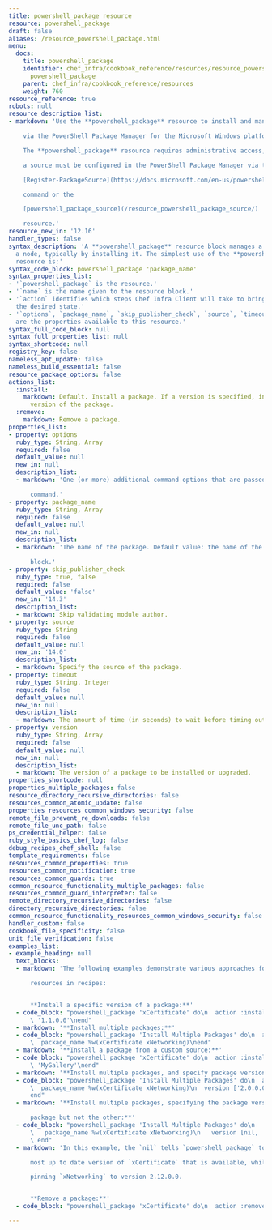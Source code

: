 ```yaml
---
title: powershell_package resource
resource: powershell_package
draft: false
aliases: /resource_powershell_package.html
menu:
  docs:
    title: powershell_package
    identifier: chef_infra/cookbook_reference/resources/resource_powershell_package.md
      powershell_package
    parent: chef_infra/cookbook_reference/resources
    weight: 760
resource_reference: true
robots: null
resource_description_list:
- markdown: 'Use the **powershell_package** resource to install and manage packages

    via the PowerShell Package Manager for the Microsoft Windows platform.

    The **powershell_package** resource requires administrative access, and

    a source must be configured in the PowerShell Package Manager via the

    [Register-PackageSource](https://docs.microsoft.com/en-us/powershell/module/packagemanagement/register-packagesource?view=powershell-5.1)

    command or the

    [powershell_package_source](/resource_powershell_package_source/)

    resource.'
resource_new_in: '12.16'
handler_types: false
syntax_description: 'A **powershell_package** resource block manages a package on
  a node, typically by installing it. The simplest use of the **powershell_package**
  resource is:'
syntax_code_block: powershell_package 'package_name'
syntax_properties_list:
- '`powershell_package` is the resource.'
- '`name` is the name given to the resource block.'
- '`action` identifies which steps Chef Infra Client will take to bring the node into
  the desired state.'
- '`options`, `package_name`, `skip_publisher_check`, `source`, `timeout`, and `version`
  are the properties available to this resource.'
syntax_full_code_block: null
syntax_full_properties_list: null
syntax_shortcode: null
registry_key: false
nameless_apt_update: false
nameless_build_essential: false
resource_package_options: false
actions_list:
  :install:
    markdown: Default. Install a package. If a version is specified, install the specified
      version of the package.
  :remove:
    markdown: Remove a package.
properties_list:
- property: options
  ruby_type: String, Array
  required: false
  default_value: null
  new_in: null
  description_list:
  - markdown: 'One (or more) additional command options that are passed to the

      command.'
- property: package_name
  ruby_type: String, Array
  required: false
  default_value: null
  new_in: null
  description_list:
  - markdown: 'The name of the package. Default value: the name of the resource

      block.'
- property: skip_publisher_check
  ruby_type: true, false
  required: false
  default_value: 'false'
  new_in: '14.3'
  description_list:
  - markdown: Skip validating module author.
- property: source
  ruby_type: String
  required: false
  default_value: null
  new_in: '14.0'
  description_list:
  - markdown: Specify the source of the package.
- property: timeout
  ruby_type: String, Integer
  required: false
  default_value: null
  new_in: null
  description_list:
  - markdown: The amount of time (in seconds) to wait before timing out.
- property: version
  ruby_type: String, Array
  required: false
  default_value: null
  new_in: null
  description_list:
  - markdown: The version of a package to be installed or upgraded.
properties_shortcode: null
properties_multiple_packages: false
resource_directory_recursive_directories: false
resources_common_atomic_update: false
properties_resources_common_windows_security: false
remote_file_prevent_re_downloads: false
remote_file_unc_path: false
ps_credential_helper: false
ruby_style_basics_chef_log: false
debug_recipes_chef_shell: false
template_requirements: false
resources_common_properties: true
resources_common_notification: true
resources_common_guards: true
common_resource_functionality_multiple_packages: false
resources_common_guard_interpreter: false
remote_directory_recursive_directories: false
directory_recursive_directories: false
common_resource_functionality_resources_common_windows_security: false
handler_custom: false
cookbook_file_specificity: false
unit_file_verification: false
examples_list:
- example_heading: null
  text_blocks:
  - markdown: 'The following examples demonstrate various approaches for using

      resources in recipes:


      **Install a specific version of a package:**'
  - code_block: "powershell_package 'xCertificate' do\n  action :install\n  version\
      \ '1.1.0.0'\nend"
  - markdown: '**Install multiple packages:**'
  - code_block: "powershell_package 'Install Multiple Packages' do\n  action :install\n\
      \  package_name %w(xCertificate xNetworking)\nend"
  - markdown: '**Install a package from a custom source:**'
  - code_block: "powershell_package 'xCertificate' do\n  action :install\n  source\
      \ 'MyGallery'\nend"
  - markdown: '**Install multiple packages, and specify package versions:**'
  - code_block: "powershell_package 'Install Multiple Packages' do\n  action :install\n\
      \  package_name %w(xCertificate xNetworking)\n  version ['2.0.0.0', '2.12.0.0']\n\
      end"
  - markdown: '**Install multiple packages, specifying the package version for one

      package but not the other:**'
  - code_block: "powershell_package 'Install Multiple Packages' do\n   action :install\n\
      \   package_name %w(xCertificate xNetworking)\n   version [nil, '2.12.0.0']\n\
      \ end"
  - markdown: 'In this example, the `nil` tells `powershell_package` to install the

      most up to date version of `xCertificate` that is available, while

      pinning `xNetworking` to version 2.12.0.0.


      **Remove a package:**'
  - code_block: "powershell_package 'xCertificate' do\n  action :remove\nend"

---
```

